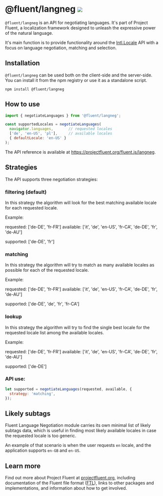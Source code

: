 # @fluent/langneg ![](https://github.com/projectfluent/fluent.js/workflows/.github/workflows/fluent-langneg.yml/badge.svg)

`@fluent/langneg` is an API for negotiating languages. It's part of Project
Fluent, a localization framework designed to unleash the expressive power of
the natural language.

It's main function is to provide functionality around the [Intl.Locale][] API
with a focus on language negotiation, matching and selection.

[Intl.Locale]: https://github.com/tc39/proposal-intl-locale


## Installation

`@fluent/langneg` can be used both on the client-side and the server-side.
You can install it from the npm registry or use it as a standalone script.

    npm install @fluent/langneg


## How to use

```javascript
import { negotiateLanguages } from '@fluent/langneg';

const supportedLocales = negotiateLanguages(
  navigator.languages,       // requested locales
  ['de', 'en-US', 'pl'],     // available locales
  { defaultLocale: 'en-US' }
);
```

The API reference is available at
https://projectfluent.org/fluent.js/langneg.

## Strategies

The API supports three negotiation strategies:

### filtering (default)

In this strategy the algorithm will look for the best matching available
locale for each requested locale.

Example:

requested: ['de-DE', 'fr-FR']
available: ['it', 'de', 'en-US', 'fr-CA', 'de-DE', 'fr', 'de-AU']

supported: ['de-DE', 'fr']

### matching

In this strategy the algorithm will try to match as many available locales
as possible for each of the requested locale.

Example:

requested: ['de-DE', 'fr-FR']
available: ['it', 'de', 'en-US', 'fr-CA', 'de-DE', 'fr', 'de-AU']

supported: ['de-DE', 'de', 'fr', 'fr-CA']

### lookup

In this strategy the algorithm will try to find the single best locale
for the requested locale list among the available locales.

Example:

requested: ['de-DE', 'fr-FR']
available: ['it', 'de', 'en-US', 'fr-CA', 'de-DE', 'fr', 'de-AU']

supported: ['de-DE']

### API use:

```javascript
let supported = negotiateLanguages(requested, available, {
  strategy: 'matching',
});
```

## Likely subtags

Fluent Language Negotiation module carries its own minimal list of likely
subtags data, which is useful in finding most likely available locales
in case the requested locale is too generic.

An example of that scenario is when the user requests `en` locale, and
the application supports `en-GB` and `en-US`.

## Learn more

Find out more about Project Fluent at [projectfluent.org][], including
documentation of the Fluent file format ([FTL][]), links to other packages and
implementations, and information about how to get involved.

[projectfluent.org]: https://projectfluent.org
[FTL]: https://projectfluent.org/fluent/guide/
